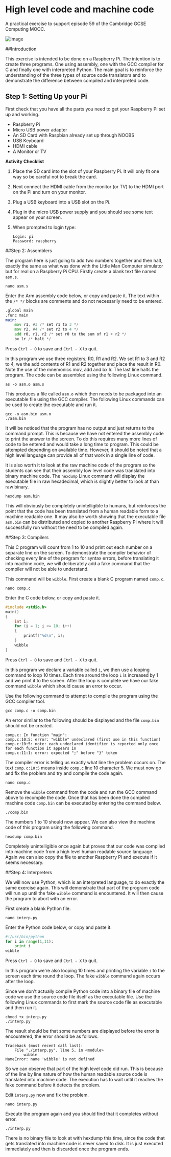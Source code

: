 High level code and machine code
=============
A practical exercise to support episode 59 of the Cambridge GCSE Computing MOOC.

![image](./images/cover.jpg "Cover Image")

##Introduction

This exercise is intended to be done on a Raspberry Pi.  The intention is to create three programs.  One using assembly, one with the GCC compiler for C and finally one with interpreted Python.  The main goal is to reinforce the understanding of the three types of source code translators and to demonstrate the difference between compiled and interpreted code.

## Step 1: Setting Up your Pi
First check that you have all the parts you need to get your Raspberry Pi set up and working.

- Raspberry Pi
- Micro USB power adapter
- An SD Card with Raspbian already set up through NOOBS
- USB Keyboard
- HDMI cable
- A Monitor or TV

**Activity Checklist**

1.	Place the SD card into the slot of your Raspberry Pi. It will only fit one way so be careful not to break the card. 
2.	Next connect the HDMI cable from the monitor (or TV) to the HDMI port on the Pi and turn on your monitor. 
3.	Plug a USB keyboard into a USB slot on the Pi.
4.	Plug in the micro USB power supply and you should see some text appear on your screen.
5.	When prompted to login type:

	```
	Login: pi
	Password: raspberry
	```

##Step 2: Assemblers

The program here is just going to add two numbers together and then halt, exactly the same as what was done with the Little Man Computer simulator but for real on a Raspberry Pi CPU.  Firstly create a blank text file named `asm.s`.

`nano asm.s`

Enter the Arm assembly code below, or copy and paste it.  The text within the `/* */` blocks are comments and do not necessarily need to be entered.

```asm
.global main
.func main
main:
	mov r1, #3 /* set r1 to 3 */
	mov r2, #4 /* set r2 to 4 */
	add r0, r1, r2 /* set r0 to the sum of r1 + r2 */
	bx lr /* halt */
```

Press `Ctrl - O` to save and `Ctrl - X` to quit.

In this program we use three registers; R0, R1 and R2.  We set R1 to 3 and R2 to 4, we the add contents of R1 and R2 together and place the result in R0.  Note the use of the mnemonics mov, add and bx lr.  The last line halts the program.  The code can be assembled using the following Linux command.

`as -o asm.o asm.s`

This produces a file called `asm.o` which then needs to be packaged into an executable file using the GCC compiler.  The following Linux commands can be used to create the executable and run it.

```
gcc -o asm.bin asm.o
./asm.bin
```

It will be noticed that the program has no output and just returns to the command prompt.  This is because we have not entered the assembly code to print the answer to the screen.  To do this requires many more lines of code to be entered and would take a long time to program.  This could be attempted depending on available time.  However, it should be noted that a high level language can provide all of that work in a single line of code.

It is also worth it to look at the raw machine code of the program so the students can see that their assembly low level code was translated into binary machine code.  The `hexdump` Linux command will display the executable file in raw hexadecimal, which is slightly better to look at than raw binary.

`hexdump asm.bin`

This will obviously be completely unintelligible to humans, but reinforces the point that the code has been translated from a human readable form to a machine readable one.  It may also be worth showing that the executable file `asm.bin` can be distributed and copied to another Raspberry Pi where it will successfully run without the need to be compiled again.

##Step 3: Compilers

This C program will count from 1 to 10 and print out each number on a separate line on the screen.  To demonstrate the compiler behavior of checking every line of the program for syntax errors, before translating it into machine code, we will deliberately add a fake command that the compiler will not be able to understand.

This command will be `wibble`.  First create a blank C program named `comp.c`.

`nano comp.c`

Enter the C code below, or copy and paste it.

```c
#include <stdio.h>
main()
{
	int i;
	for (i = 1; i <= 10; i++)
	{
		printf("%d\n", i);
	}
	wibble
}
```

Press `Ctrl - O` to save and `Ctrl - X` to quit.

In this program we declare a variable called `i`, we then use a looping command to loop 10 times.  Each time around the loop `i` is increased by 1 and we print it to the screen.  After the loop is complete we have our fake command `wibble` which should cause an error to occur.

Use the following command to attempt to compile the program using the GCC compiler tool.

`gcc comp.c -o comp.bin`

An error similar to the following should be displayed and the file `comp.bin` should not be created.

```
comp.c: In function "main":
comp.c:10:5: error: "wibble" undeclared (first use in this function)
comp.c:10:5: note: each undeclared identifier is reported only once for each function it appears in
comp.c:11:1: error: expected ";" before "}" token
```

The compiler error is telling us exactly what line the problem occurs on.  The text `comp.c:10:5` means inside `comp.c` line 10 character 5.  We must now go and fix the problem and try and compile the code again.  

`nano comp.c`

Remove the `wibble` command from the code and run the GCC command above to recompile the code.  Once that has been done the compiled machine code `comp.bin` can be executed by entering the command below.

`./comp.bin`

The numbers 1 to 10 should now appear.  We can also view the machine code of this program using the following command.

`hexdump comp.bin`

Completely unintelligible once again but proves that our code was compiled into machine code from a high level human readable source language.  Again we can also copy the file to another Raspberry Pi and execute if it seems necessary.

##Step 4: Interpreters

We will now use Python, which is an interpreted language, to do exactly the same exercise again.  This will demonstrate that part of the program code will run up until the fake `wibble` command is encountered.  It will then cause the program to abort with an error.

First create a blank Python file.

`nano interp.py`

Enter the Python code below, or copy and paste it.

```python
#!/usr/bin/python
for i in range(1,11):
	print i
wibble
```

Press `Ctrl - O` to save and `Ctrl - X` to quit.

In this program we're also looping 10 times and printing the variable `i` to the screen each time round the loop.  The fake `wibble` command again occurs after the loop.

Since we don't actually compile Python code into a binary file of machine code we use the source code file itself as the executable file.  Use the following Linux commands to first mark the source code file as executable and then run it.

```
chmod +x interp.py
./interp.py
```

The result should be that some numbers are displayed before the error is encountered, the error should be as follows.

```
Traceback (most recent call last):
	File "./interp.py", line 5, in <module>
		wibble
NameError: name 'wibble' is not defined
```

So we can observe that part of the high level code did run.  This is because of the line by line nature of how the human readable source code is translated into machine code.  The execution has to wait until it reaches the fake command before it detects the problem.

Edit `interp.py` now and fix the problem.  

`nano interp.py`

Execute the program again and you should find that it completes without error.

`./interp.py`

There is no binary file to look at with hexdump this time, since the code that gets translated into machine code is never saved to disk.  It is just executed immediately and then is discarded once the program ends.
